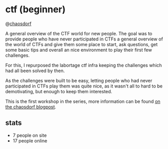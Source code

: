 # ctf (beginner)

@<a href="/projects/chaosdorf/">chaosdorf</a>

A general overview of the CTF world for new people. The goal was to provide people who have never participated in CTFs a general overview of the world of CTFs and give them some place to start, ask questions, get some basic tips and overall an nice environment to play their first few challenges.

For this, I repurposed the labortage ctf infra keeping the challenges which had all been solved by then.

As the challenges were built to be easy, letting people who had never participated in CTFs play them was quite nice, as it wasn't all to hard to be demotivating, but enough to keep them interested.

This is the first workshop in the series, more information can be found <a href="https://chaosdorf.de/2021/10/veranstaltung-it-sicherheits-wettbewerbe-ctf/">on the chaosdorf blogpost</a>.

## stats

- 7 people on site
- 17 people online